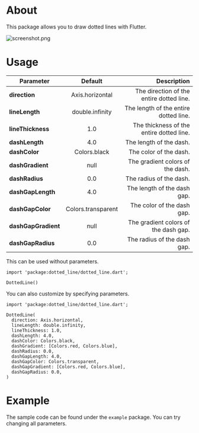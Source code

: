 # About

This package allows you to draw dotted lines with Flutter.

![screenshot.png](https://github.com/umechanhika/dotted_line/blob/master/image/screenshot.png "screenshot.png")

# Usage

| Parameter           | Default            | Description                              |
| ------------------- | :----------------: | ---------------------------------------: |
| **direction**       | Axis.horizontal    | The direction of the entire dotted line. |
| **lineLength**      | double.infinity    | The length of the entire dotted line.    |
| **lineThickness**   | 1.0                | The thickness of the entire dotted line. |
| **dashLength**      | 4.0                | The length of the dash.                  |
| **dashColor**       | Colors.black       | The color of the dash.                   |
| **dashGradient**    | null               | The gradient colors of the dash.         |
| **dashRadius**      | 0.0                | The radius of the dash.                  |
| **dashGapLength**   | 4.0                | The length of the dash gap.              |
| **dashGapColor**    | Colors.transparent | The color of the dash gap.               |
| **dashGapGradient** | null               | The gradient colors of the dash gap.     |
| **dashGapRadius**   | 0.0                | The radius of the dash gap.              |

This can be used without parameters.

```
import 'package:dotted_line/dotted_line.dart';

DottedLine()
```

You can also customize by specifying parameters.

```
import 'package:dotted_line/dotted_line.dart';

DottedLine(
  direction: Axis.horizontal,
  lineLength: double.infinity,
  lineThickness: 1.0,
  dashLength: 4.0,
  dashColor: Colors.black,
  dashGradient: [Colors.red, Colors.blue],
  dashRadius: 0.0,
  dashGapLength: 4.0,
  dashGapColor: Colors.transparent,
  dashGapGradient: [Colors.red, Colors.blue],
  dashGapRadius: 0.0,
)
```

# Example
The sample code can be found under the `example` package.
You can try changing all parameters.